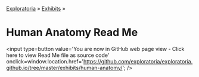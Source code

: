 [Exploratoria]( http://exploratoria.github.io ) &raquo; [Exhibits]( http://exploratoria.github.io/exhibits/ ) &raquo;

Human Anatomy Read Me
====

<span style=display:none; >[You are now in GitHub source code view - click here to view Read Me file as a web page]( http://exploratoria.github.io/exhibits/human-anatomy/index.html "View file as a web page." ) </span>
<input type=button value='You are now in GitHub web page view - Click here to view Read Me file as source code' onclick=window.location.href='https://github.com/exploratoria/exploratoria.github.io/tree/master/exhibits/human-anatomy/'; />


